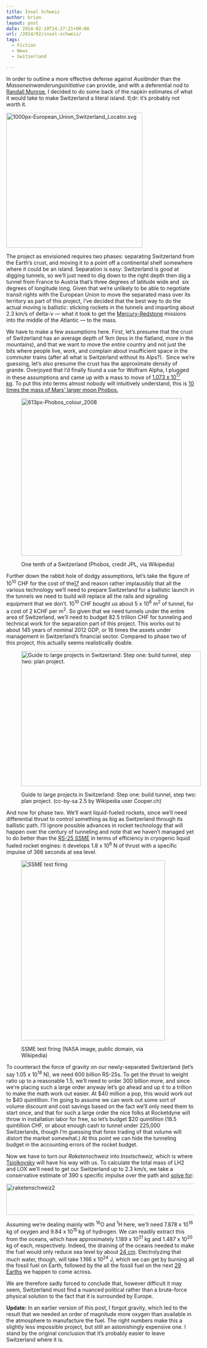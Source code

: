 ```yaml
---
title: Insel Schweiz
author: brian
layout: post
date: 2014-02-10T14:27:21+00:00
url: /2014/02/insel-schweiz/
tags:
  - Fiction
  - News
  - Switzerland

---
```

In order to outline a more effective defense against _Ausländer_ than the _Masseneinwanderungsinitiative_ can provide, and with a deferential nod to [Randall Munroe][1], I decided to do some back of the napkin estimates of what it would take to make Switzerland a literal island. tl;dr: it&#8217;s probably not worth it.<!--more-->

[<img class="size-full wp-image-1008 aligncenter" alt="1000px-European_Union_Switzerland_Locator.svg" src="/wp/2014/02/1000px-European_Union_Switzerland_Locator.svg_.png" width="364" height="360" />][2]

The project as envisioned requires two phases: separating Switzerland from the Earth&#8217;s crust, and moving it to a point off a continental shelf somewhere where it could be an island. Separation is easy: Switzerland is good at digging tunnels, so we&#8217;ll just need to dig down to the right depth then dig a tunnel from France to Austria that&#8217;s three degrees of latitude wide and  six degrees of longitude long. Given that we&#8217;re unlikely to be able to negotiate transit rights with the European Union to move the separated mass over its territory as part of this project, I&#8217;ve decided that the best way to do the actual moving is ballistic: sticking rockets in the tunnels and imparting about 2.3 km/s of delta-v — what it took to get the [Mercury-Redstone][3] missions into the middle of the Atlantic — to the mass.

We have to make a few assumptions here. First, let&#8217;s presume that the crust of Switzerland has an average depth of 1km (less in the flatland, more in the mountains), and that we want to move the _entire_ country and not just the bits where people live, work, and complain about insufficient space in the commuter trains (after all what is Switzerland without its Alps?).  Since we&#8217;re guessing, let&#8217;s also presume the crust has the approximate density of granite. Overjoyed that I&#8217;d finally found a use for Wolfram Alpha, I plugged in these assumptions and came up with a mass to move of [1.073 x 10<sup>17</sup> kg][4]. To put this into terms almost nobody will intuitively understand, this is [10 times the mass of Mars&#8217; larger moon Phobos.][5]<figure id="attachment_1016" style="width: 429px" class="wp-caption aligncenter">

[<img class=" wp-image-1016 " alt="613px-Phobos_colour_2008" src="/wp/2014/02/613px-Phobos_colour_2008.jpg" width="429" height="420" srcset="/wp/2014/02/613px-Phobos_colour_2008.jpg 613w, /wp/2014/02/613px-Phobos_colour_2008-480x469.jpg 480w" sizes="(max-width: 429px) 100vw, 429px" />][6]<figcaption class="wp-caption-text">One tenth of a Switzerland (Phobos, credit JPL, via Wikipedia)</figcaption></figure> 

Further down the rabbit hole of dodgy assumptions, let&#8217;s take the figure of 10<sup>10</sup> CHF for the cost of the][7] and reason rather implausibly that all the various technology we&#8217;ll need to prepare Switzerland for a ballistic launch in the tunnels we need to build will replace all the rails and signaling equipment that we don&#8217;t. 10<sup>10</sup> CHF bought us about 5 x 10<sup>6</sup> m<sup>2</sup> of tunnel, for a cost of 2 kCHF per m<sup>2</sup>. So given that we need tunnels under the entire area of Switzerland, we&#8217;ll need to budget 82.5 trillion CHF for tunneling and technical work for the separation part of this project. This works out to about 145 years of nominal 2012 GDP, or 16 times the assets under management in Switzerland&#8217;s financial sector. Compared to phase two of this project, this actually seems realistically doable.<figure id="attachment_1019" style="width: 480px" class="wp-caption aligncenter">

[<img class="size-medium wp-image-1019" alt="Guide to large projects in Switzerland: Step one: build tunnel, step two: plan project." src="/wp/2014/02/800px-GBT_MFS_Faido_EST-OS-480x360.jpg" width="480" height="360" srcset="/wp/2014/02/800px-GBT_MFS_Faido_EST-OS-480x360.jpg 480w, /wp/2014/02/800px-GBT_MFS_Faido_EST-OS.jpg 800w" sizes="(max-width: 480px) 100vw, 480px" />][8]<figcaption class="wp-caption-text">Guide to large projects in Switzerland: Step one: build tunnel, step two: plan project. (cc-by-sa 2.5 by Wikipedia user Cooper.ch)</figcaption></figure> 

And now for phase two. We&#8217;ll want liquid-fueled rockets, since we&#8217;ll need differential thrust to control something as big as Switzerland through its ballistic path. I&#8217;ll ignore possible advances in rocket technology that will happen over the century of tunneling and note that we haven&#8217;t managed yet to do better than the [RS-25 SSME][9] in terms of efficiency in cryogenic liquid fueled rocket engines: it develops 1.8 x 10<sup>6</sup> N of thrust with a specific impulse of 366 seconds at sea level.<figure id="attachment_1015" style="width: 384px" class="wp-caption aligncenter">

[<img class=" wp-image-1015 " alt="SSME test firing" src="/wp/2014/02/480px-Shuttle_Main_Engine_Test_Firing.jpg" width="384" height="480" srcset="/wp/2014/02/480px-Shuttle_Main_Engine_Test_Firing.jpg 480w, /wp/2014/02/480px-Shuttle_Main_Engine_Test_Firing-384x480.jpg 384w" sizes="(max-width: 384px) 100vw, 384px" />][10]<figcaption class="wp-caption-text">SSME test firing (NASA image, public domain, via Wikipedia)</figcaption></figure> 

To counteract the force of gravity on our newly-separated Switzerland (let&#8217;s say 1.05 x 10<sup>18</sup> N), we need 600 billion RS-25s. To get the thrust to weight ratio up to a reasonable 1.5, we&#8217;ll need to order 300 billion more, and since we&#8217;re placing such a large order anyway let&#8217;s go ahead and up it to a trillion to make the math work out easier. At $40 million a pop, this would work out to $40 quintillion. I&#8217;m going to assume we can work out some sort of volume discount and cost savings based on the fact we&#8217;ll only need them to start once, and that for such a large order the nice folks at Rocketdyne will throw in installation labor for free, so let&#8217;s budget $20 quintillion (18.5 quintillion CHF, or about enough cash to tunnel under 225,000 Switzerlands, though I&#8217;m guessing that forex trading of that volume will distort the market somewhat.) At this point we can hide the tunneling budget in the accounting errors of the rocket budget.

Now we have to turn our _Raketenschweiz_ into _Inselschweiz,_ which is where [Tsiolkovsky][11] will have his way with us. To calculate the total mass of LH2 and LOX we&#8217;ll need to get our Switzerland up to 2.3 km/s, we take a conservative estimate of 390 s specific impulse over the path and [solve for][12]:

[<img class="aligncenter size-full wp-image-1044" alt="raketenschweiz2" src="/wp/2014/02/raketenschweiz2.png" width="940" height="83" srcset="/wp/2014/02/raketenschweiz2.png 940w, /wp/2014/02/raketenschweiz2-480x42.png 480w" sizes="(max-width: 940px) 100vw, 940px" />][13]

Assuming we&#8217;re dealing mainly with <sup>16</sup>O and <sup>1</sup>H here, we&#8217;ll need 7.878 x 10<sup>16</sup> kg of oxygen and 9.84 x 10<sup>15 </sup>kg of hydrogen. We can readily extract this from the oceans, which have approximately 1.189 x 10<sup>21</sup> kg and 1.487 x 10<sup>20</sup> kg of each, respectively. Indeed, the draining of the oceans needed to make the fuel would only reduce sea level by about [24 cm][14]. Electrolyzing that much water, though, will take 1.166 x 10<sup>24</sup> J, which we can get by burning all the fossil fuel on Earth, followed by the all the fossil fuel on the next [29 Earths][15] we happen to come across.

We are therefore sadly forced to conclude that, however difficult it may seem, Switzerland must find a nuanced political rather than a brute-force physical solution to the fact that it is surrounded by Europe.

**Update:** In an earlier version of this post, I forgot gravity, which led to the result that we needed an order of magnitude more oxygen than available in the atmosphere to manufacture the fuel. The right numbers make this a slightly less impossible project, but still an astonishingly expensive one. I stand by the original conclusion that it&#8217;s probably easier to leave Switzerland where it is.

 [1]: http://what-if.xkcd.com
 [2]: /wp/2014/02/1000px-European_Union_Switzerland_Locator.svg_.png
 [3]: http://en.wikipedia.org/wiki/Mercury-Redstone_4
 [4]: http://www.wolframalpha.com/input/?i=area+of+switzerland+*+1km+*+density+of+granite
 [5]: http://www.wolframalpha.com/input/?i=area+of+switzerland+*+1km+*+density+of+granite+%2F+mass+of+Phobos
 [6]: http://en.wikipedia.org/wiki/File:Phobos_colour_2008.jpg
 [7]: http://en.wikipedia.org/wiki/Gotthard_Base_Tunnel
 [8]: /wp/2014/02/800px-GBT_MFS_Faido_EST-OS.jpg
 [9]: http://en.wikipedia.org/wiki/Space_Shuttle_Main_Engine
 [10]: http://en.wikipedia.org/wiki/File:Shuttle_Main_Engine_Test_Firing.jpg
 [11]: http://en.wikipedia.org/wiki/Tsiolkovsky_rocket_equation
 [12]: http://www.wolframalpha.com/input/?i=1.073e17+kg+*+%28e%5E%282300m%2Fs+%2F+%28390s+*+9.8m%2Fs%5E2%29%29%29+-+1.073e17kg
 [13]: /wp/2014/02/raketenschweiz2.png
 [14]: http://www.wolframalpha.com/input/?i=8.856e16+dm%5E3+%2F+3.619e8+km%5E2+
 [15]: http://www.wolframalpha.com/input/?i=237+kJ+%2F+18g+*+8.856e16+kg